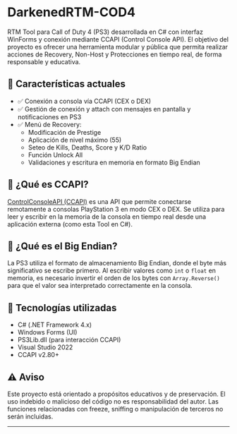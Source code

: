 # DarkenedRTM-COD4

RTM Tool para Call of Duty 4 (PS3) desarrollada en C# con interfaz WinForms y conexión mediante CCAPI (Control Console API). El objetivo del proyecto es ofrecer una herramienta modular y pública que permita realizar acciones de Recovery, Non-Host y Protecciones en tiempo real, de forma responsable y educativa.

## 🎯 Características actuales

- ✅ Conexión a consola vía CCAPI (CEX o DEX)
- ✅ Gestión de conexión y attach con mensajes en pantalla y notificaciones en PS3
- ✅ Menú de Recovery:
  - Modificación de Prestige
  - Aplicación de nivel máximo (55)
  - Seteo de Kills, Deaths, Score y K/D Ratio
  - Función Unlock All
  - Validaciones y escritura en memoria en formato Big Endian

## 📡 ¿Qué es CCAPI?

[ControlConsoleAPI (CCAPI)](https://www.enstoneworld.com/) es una API que permite conectarse remotamente a consolas PlayStation 3 en modo CEX o DEX. Se utiliza para leer y escribir en la memoria de la consola en tiempo real desde una aplicación externa (como esta Tool en C#).

## 🧠 ¿Qué es el Big Endian?

La PS3 utiliza el formato de almacenamiento Big Endian, donde el byte más significativo se escribe primero. Al escribir valores como `int` o `float` en memoria, es necesario invertir el orden de los bytes con `Array.Reverse()` para que el valor sea interpretado correctamente en la consola.

## 🧱 Tecnologías utilizadas

- C# (.NET Framework 4.x)
- Windows Forms (UI)
- PS3Lib.dll (para interacción CCAPI)
- Visual Studio 2022
- CCAPI v2.80+

## ⚠️ Aviso

Este proyecto está orientado a propósitos educativos y de preservación. El uso indebido o malicioso del código no es responsabilidad del autor. Las funciones relacionadas con freeze, sniffing o manipulación de terceros no serán incluidas.

---
